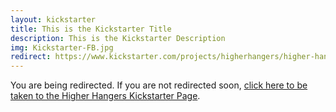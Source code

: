 ```yaml
---
layout: kickstarter
title: This is the Kickstarter Title
description: This is the Kickstarter Description
img: Kickstarter-FB.jpg
redirect: https://www.kickstarter.com/projects/higherhangers/higher-hangers-space-saving-closet-organization-re/description#top/?utm_source=facebook&utm_medium=cpc&utm_campaign=Kickstarter+V4&utm_content=2016-03-03+2+%2810%216041570385443%21qwaya%210%29&utm_term=Low+CPC+US%2C+home%2C+Lookalike+%28US%2C+1%25%29+-+Website+Visitors+-+Based+on+Tracking+Pixel
---
```


You are being redirected. If you are not redirected soon, <a href="{{ page.redirect }}">click here to be taken to the Higher Hangers Kickstarter Page</a>.

